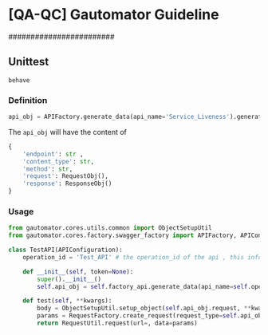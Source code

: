 # [QA-QC] Gautomator Guideline
########################

## Unittest
```shell
behave
```

### Definition
```python
api_obj = APIFactory.generate_data(api_name='Service_Liveness').generate
```

The `api_obj` will have the content of 
```python
{
    'endpoint': str ,
    'content_type': str,
    'method': str,
    'request': RequestObj(),
    'response': ResponseObj()
}
```

### Usage

```python
from gautomator.cores.utils.common import ObjectSetupUtil
from gautomator.cores.factory.swagger_factory import APIFactory, APIConfiguration

class TestAPI(APIConfiguration):
    operation_id = 'Test_API' # the operation_id of the api , this info is listed in the swagger.json file

    def __init__(self, token=None):
        super().__init__()
        self.api_obj = self.factory_api.generate_data(api_name=self.operation_id).generate

    def test(self, **kwargs):
        body = ObjectSetupUtil.setup_object(self.api_obj.request, **kwargs)
        params = RequestFactory.create_request(request_type=self.api_obj.method, body=body, token=self._token)
        return RequestUtil.request(url=, data=params)
        
```